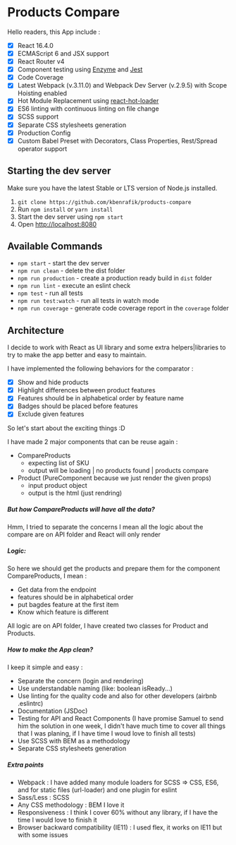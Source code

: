 # Products Compare

Hello readers, this App include :

- [x] React 16.4.0
- [x] ECMAScript 6 and JSX support
- [x] React Router v4
- [x] Component testing using [Enzyme](https://github.com/airbnb/enzyme) and [Jest](https://facebook.github.io/jest)
- [x] Code Coverage
- [x] Latest Webpack (v.3.11.0) and Webpack Dev Server (v.2.9.5) with Scope Hoisting enabled
- [x] Hot Module Replacement using [react-hot-loader](https://github.com/gaearon/react-hot-loader)
- [x] ES6 linting with continuous linting on file change
- [x] SCSS support
- [x] Separate CSS stylesheets generation
- [x] Production Config
- [x] Custom Babel Preset with Decorators, Class Properties, Rest/Spread operator support

## Starting the dev server

Make sure you have the latest Stable or LTS version of Node.js installed.

1. `git clone https://github.com/kbenrafik/products-compare`
2. Run `npm install` or `yarn install`
3. Start the dev server using `npm start`
3. Open [http://localhost:8080](http://localhost:8080)

## Available Commands

- `npm start` - start the dev server
- `npm run clean` - delete the dist folder
- `npm run production` - create a production ready build in `dist` folder
- `npm run lint` - execute an eslint check
- `npm test` - run all tests
- `npm run test:watch` - run all tests in watch mode
- `npm run coverage` - generate code coverage report in the `coverage` folder

## Architecture

I decide to work with React as UI library and some extra helpers|libraries to try to make the app better and easy to maintain.

I have implemented the following behaviors for the comparator :

- [x] Show and hide products
- [x] Highlight differences between product features
- [x] Features should be in alphabetical order by feature name
- [x] Badges should be placed before features
- [x] Exclude given features

So let's start about the exciting things :D

I have made 2 major components that can be reuse again :
- CompareProducts
    - expecting list of SKU
    - output will be loading | no products found | products compare
- Product (PureComponent because we just render the given props)
    - input product object
    - output is the html (just rendring)

##### But how CompareProducts will have all the data?

Hmm, I tried to separate the concerns I mean all the logic about the compare are on API folder and React will only render

##### Logic:

So here we should get the products and prepare them for the component CompareProducts, I mean :
- Get data from the endpoint
- features should be in alphabetical order
- put bagdes feature at the first item
- Know which feature is different

All logic are on API folder, I have created two classes for Product and Products.

##### How to make the App clean?
I keep it simple and easy :
- Separate the concern (login and rendering)
- Use understandable naming (like: boolean isReady...)
- Use linting for the quality code and also for other developers (airbnb .eslintrc)
- Documentation (JSDoc)
- Testing for API and React Components (I have promise Samuel to send him the solution in one week, 
    I didn't have much time to cover all things that I was planing, if I have time I woud love to finish all tests)
- Use SCSS with BEM as a methodology
- Separate CSS stylesheets generation

##### Extra points

- Webpack : I have added many module loaders for SCSS => CSS, ES6, and for static files (url-loader) and one plugin for eslint
- Sass/Less : SCSS
- Any CSS methodology : BEM I love it
- Responsiveness : I think I cover 60% without any library, if I have the time I would love to finish it
- Browser backward compatibility (IE11) : I used flex, it works on IE11 but with some issues
